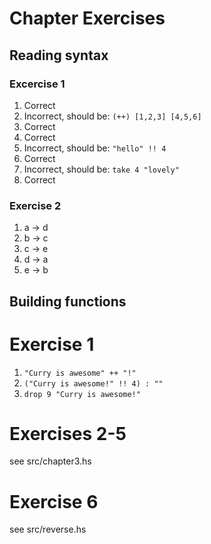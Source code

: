 # Chapter Exercises
## Reading syntax
### Excercise 1
1. Correct
2. Incorrect, should be:  `(++) [1,2,3] [4,5,6]`
3. Correct
4. Correct
5. Incorrect, should be:  `"hello" !! 4`
6. Correct
7. Incorrect, should be:  `take 4 "lovely"`
8. Correct

### Exercise 2
1. a -> d
2. b -> c
3. c -> e
4. d -> a
5. e -> b

## Building functions
# Exercise 1
1. `"Curry is awesome" ++ "!"`
2. `("Curry is awesome!" !! 4) : ""`
3. `drop 9 "Curry is awesome!"`

# Exercises 2-5
see src/chapter3.hs

# Exercise 6
see src/reverse.hs
